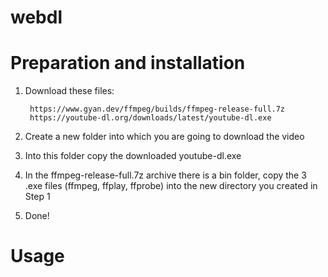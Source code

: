 # webdl

# Preparation and installation

1. Download these files:

        https://www.gyan.dev/ffmpeg/builds/ffmpeg-release-full.7z
        https://youtube-dl.org/downloads/latest/youtube-dl.exe

2. Create a new folder into which you are going to download the video
3. Into this folder copy the downloaded youtube-dl.exe 
4. In the ffmpeg-release-full.7z archive there is a bin folder, copy the 3 .exe files (ffmpeg, ffplay, ffprobe) into the new directory you created in Step 1
5. Done!

# Usage
